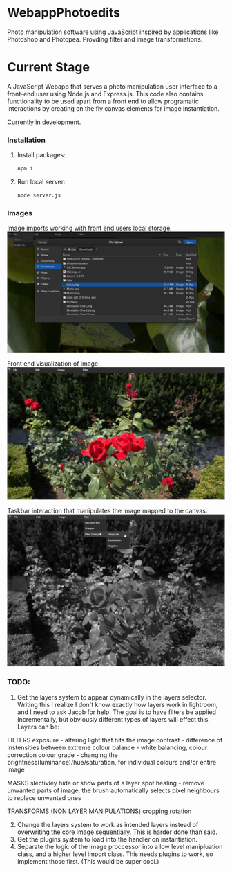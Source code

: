 # WebappPhotoedits
Photo manipulation software using JavaScript inspired by applications like Photoshop and Photopea.
Provding filter and image transformations.

# Current Stage
A JavaScript Webapp that serves a photo manipulation user interface to a front-end user using Node.js and Express.js. This code also contains functionality to be used apart from a front end to allow programatic interactions by creating on the fly canvas elements for image instantiation.

Currently in development.

### Installation
1. Install packages:
   ```bash
   npm i
   ```
2. Run local server:
   ```bash
   node server.js
   ```

### Images
Image imports working with front end users local storage.
![File Imports](./public/images/fileImportsOnUI.png)

Front end visualization of image.
![Image Import](./public/images/RosesOnImport.jpg)

Taskbar interaction that manipulates the image mapped to the canvas.
![Greyscaling](./public/images/RosesGreyscaleOnTaskbar.jpg)

### TODO:
1. Get the layers system to appear dynamically in the layers selector. Writing this I realize I don't know exactly how layers work in lightroom, and I need to ask Jacob for help. The goal is to have filters be applied incrementally, but obviously different types of layers will effect this.
Layers can be:

FILTERS
exposure - altering light that hits the image
contrast - difference of instensities between extreme
colour balance - white balancing, colour correction
colour grade - changing the brightness(luminance)/hue/saturation, for individual colours and/or entire image

MASKS
slectivley hide or show parts of a layer
spot healing - remove unwanted parts of image, the brush automatically selects pixel neighbours to replace unwanted ones

TRANSFORMS (NON LAYER MANIPULATIONS)
cropping 
rotation


2. Change the layers system to work as intended layers instead of overwriting the core image sequentially. This is harder done than said.
3. Get the plugins system to load into the handler on instantiation.
4. Separate the logic of the image proccessor into a low level manipluation class, and a higher level import class. This needs plugins to work, so implement those first. (This would be super cool.)